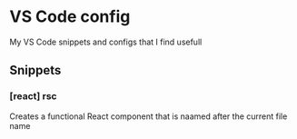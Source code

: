 # VS Code config
My VS Code snippets and configs that I find usefull

## Snippets

### [react] rsc
Creates a functional React component that is naamed after the current file name
